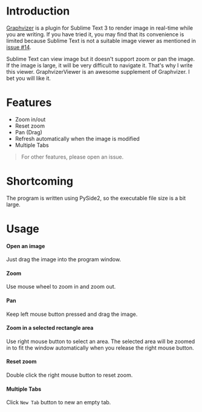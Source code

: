 # Introduction

[Graphvizer](https://github.com/hao-lee/Graphvizer) is a plugin for Sublime Text 3 to render image in real-time while you are writing. If you have tried it, you may find that its convenience is limited because Sublime Text is not a suitable image viewer as mentioned in [issue #14](https://github.com/hao-lee/Graphvizer/issues/14).

Sublime Text can view image but it doesn't support zoom or pan the image. If the image is large, it will be very difficult to navigate it. That's why I write this viewer. GraphvizerViewer is an awesome supplement of Graphvizer. I bet you will like it.

# Features

* Zoom in/out
* Reset zoom
* Pan (Drag)
* Refresh automatically when the image is modified
* Multiple Tabs

> For other features, please open an issue.

# Shortcoming

The program is written using PySide2, so the executable file size is a bit large.

# Usage

#### Open an image

Just drag the image into the program window.

#### Zoom

Use mouse wheel to zoom in and zoom out.

#### Pan

Keep left mouse button pressed and drag the image.

#### Zoom in a selected rectangle area

Use right mouse button to select an area. The selected area will be zoomed in to fit the window automatically when you release the right mouse button.

#### Reset zoom

Double click the right mouse button to reset zoom.

#### Multiple Tabs

Click `New Tab` button to new an empty tab.
